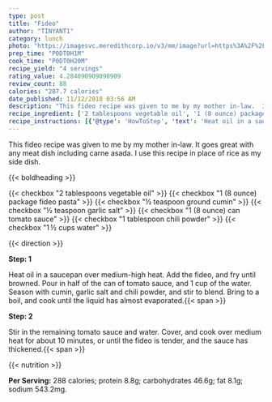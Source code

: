 ```yaml
---
type: post
title: "Fideo"
author: "TINYANT1"
category: lunch
photo: "https://imagesvc.meredithcorp.io/v3/mm/image?url=https%3A%2F%2Fimages.media-allrecipes.com%2Fuserphotos%2F7540314.jpg"
prep_time: "P0DT0H1M"
cook_time: "P0DT0H20M"
recipe_yield: "4 servings"
rating_value: 4.284090909090909
review_count: 88
calories: "287.7 calories"
date_published: 11/12/2018 03:56 AM
description: "This fideo recipe was given to me by my mother in-law.  It goes great with any meat dish including carne asada.  I use this recipe in place of rice as my side dish."
recipe_ingredient: ['2 tablespoons vegetable oil', '1 (8 ounce) package fideo pasta', '½ teaspoon ground cumin', '½ teaspoon garlic salt', '1 (8 ounce) can tomato sauce', '1 tablespoon chili powder', '1\u2009½ cups water']
recipe_instructions: [{'@type': 'HowToStep', 'text': 'Heat oil in a saucepan over medium-high heat. Add the fideo, and fry until browned. Pour in half of the can of tomato sauce, and 1 cup of the water. Season with cumin, garlic salt and chili powder, and stir to blend. Bring to a boil, and cook until the liquid has almost evaporated.\n'}, {'@type': 'HowToStep', 'text': 'Stir in the remaining tomato sauce and water. Cover, and cook over medium heat for about 10 minutes, or until the fideo is tender, and the sauce has thickened.\n'}]
---
```


This fideo recipe was given to me by my mother in-law.  It goes great with any meat dish including carne asada.  I use this recipe in place of rice as my side dish. 

{{< boldheading >}}

{{< checkbox "2 tablespoons vegetable oil" >}}
{{< checkbox "1 (8 ounce) package fideo pasta" >}}
{{< checkbox "½ teaspoon ground cumin" >}}
{{< checkbox "½ teaspoon garlic salt" >}}
{{< checkbox "1 (8 ounce) can tomato sauce" >}}
{{< checkbox "1 tablespoon chili powder" >}}
{{< checkbox "1 ½ cups water" >}}


{{< direction >}}

**Step: 1**

Heat oil in a saucepan over medium-high heat. Add the fideo, and fry until browned. Pour in half of the can of tomato sauce, and 1 cup of the water. Season with cumin, garlic salt and chili powder, and stir to blend. Bring to a boil, and cook until the liquid has almost evaporated.{{< span >}}

**Step: 2**

Stir in the remaining tomato sauce and water. Cover, and cook over medium heat for about 10 minutes, or until the fideo is tender, and the sauce has thickened.{{< span >}}

{{< nutrition >}}

**Per Serving:** 288 calories; protein 8.8g; carbohydrates 46.6g; fat 8.1g; sodium 543.2mg.